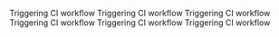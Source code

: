 Triggering CI workflow
Triggering CI workflow
Triggering CI workflow
Triggering CI workflow
Triggering CI workflow
Triggering CI workflow
